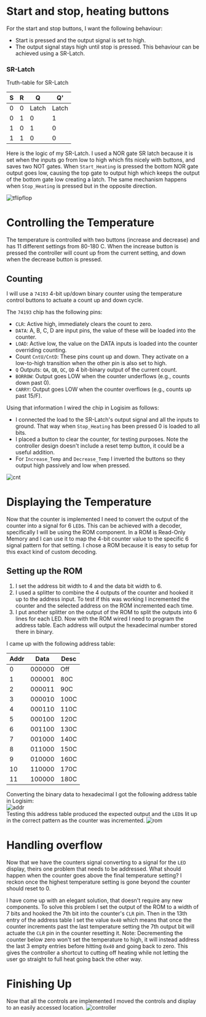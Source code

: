 # Start and stop, heating buttons

For the start and stop buttons, I want the following behaviour:

- Start is pressed and the output signal is set to high.
- The output signal stays high until stop is pressed.
This behaviour can be achieved using a SR-Latch.

### SR-Latch

Truth-table for SR-Latch

| S   | R   | Q     | Q'    |
| --- | --- | ----- | ----- |
| 0   | 0   | Latch | Latch |
| 0   | 1   | 0     | 1     |
| 1   | 0   | 1     | 0     |
| 1   | 1   | 0     | 0     |

Here is the logic of my SR-Latch. I used a NOR gate SR latch because it is set when the inputs go from low to high which fits nicely with buttons, and saves two NOT gates. When `Start_Heating` is pressed the bottom NOR gate output goes low, causing the top gate to output high which keeps the output of the bottom gate low creating a latch. The same mechanism happens when `Stop_Heating` is pressed but in the opposite direction.

![tflipflop](SR-Latch.png)

# Controlling the Temperature

The temperature is controlled with two buttons (increase and decrease) and has 11 different settings from 80-180 C. When the increase button is pressed the controller will count up from the current setting, and down when the decrease button is pressed.

## Counting

I will use a `74193` 4-bit up/down binary counter using the temperature control buttons to actuate a count up and down cycle.

The `74193` chip has the following pins:

- `CLR`: Active high, immediately clears the count to zero.
- `DATA`: A, B, C, D are input pins, the value of these will be loaded into the counter.
- `LOAD`: Active low, the value on the DATA inputs is loaded into the counter overriding counting.
- Count `CntU/CntD`: These pins count up and down. They activate on a low-to-high transition when the other pin is also set to high.
- `Q` Outputs: `QA`, `QB`, `QC`, `QD` 4 bit-binary output of the current count.
- `BORROW`: Output goes LOW when the counter underflows (e.g., counts down past 0).
- `CARRY`: Output goes LOW when the counter overflows (e.g., counts up past 15/F).

Using that information I wired the chip in Logisim as follows:

- I connected the load to the SR-Latch's output signal and all the inputs to ground. That way when `Stop_Heating` has been pressed 0 is loaded to all bits.
- I placed a button to clear the counter, for testing purposes. Note the controller design doesn't include a reset temp button, it could be a useful addition.
- For `Increase_Temp` and `Decrease_Temp` I inverted the buttons so they output high passively and low when pressed.

![cnt](Counter.png)

# Displaying the Temperature

Now that the counter is implemented I need to convert the output of the counter into a signal for 6 `LED`s. This can be achieved with a decoder, specifically I will be using the ROM component.
In a ROM is Read-Only Memory and I can use it to map the 4-bit counter value to the specific 6 signal pattern for that setting.
I chose a ROM because it is easy to setup for this exact kind of custom decoding.

## Setting up the ROM

1. I set the address bit width to 4 and the data bit width to 6.
2. I used a splitter to combine the 4 outputs of the counter and hooked it up to the address input. To test if this was working I incremented the counter and the selected address on the ROM incremented each time.
3. I put another splitter on the output of the ROM to split the outputs into 6 lines for each LED.
Now with the ROM wired I need to program the address table. Each address will output the hexadecimal number stored there in binary.

I came up with the following address table:

| Addr | Data   | Desc |
| ---- | ------ | ---- |
| 0    | 000000 | Off  |
| 1    | 000001 | 80C  |
| 2    | 000011 | 90C  |
| 3    | 000010 | 100C |
| 4    | 000110 | 110C |
| 5    | 000100 | 120C |
| 6    | 001100 | 130C |
| 7    | 001000 | 140C |
| 8    | 011000 | 150C |
| 9    | 010000 | 160C |
| 10   | 110000 | 170C |
| 11   | 100000 | 180C |

Converting the binary data to hexadecimal I got the following address table in Logisim:<br>
![addr](AddressTable.png)<br>
Testing this address table produced the expected output and the `LED`s lit up in the correct pattern as the counter was incremented.
![rom](ROM.png)

# Handling overflow

Now that we have the counters signal converting to a signal for the `LED` display, theirs one problem that needs to be addressed. What should happen when the counter goes above the final temperature setting? I reckon once the highest temperature setting is gone beyond the counter should reset to 0.

I have come up with an elegant solution, that doesn't require any new components. To solve this problem I set the output of the ROM to a width of 7 bits and hooked the 7th bit into the counter's `CLR` pin.  Then in the 13th entry of the address table I set the value `0x40` which means that once the counter increments past the last temperature setting the 7th output bit will actuate the `CLR` pin in the counter resetting it.
Note: Decrementing the counter below zero won't set the temperature to high, it will instead address the last 3 empty entries before hitting `0x40` and going back to zero. This gives the controller a shortcut to cutting off heating while not letting the user go straight to full heat going back the other way.

# Finishing Up

Now that all the controls are implemented I moved the controls and display to an easily accessed location.
![controller](Controller.png)
